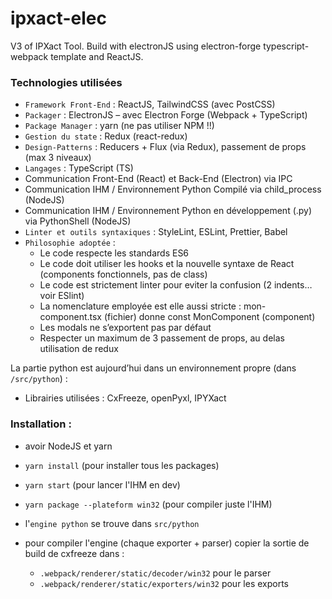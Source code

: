 # ipxact-elec
V3 of IPXact Tool. Build with electronJS using electron-forge typescript-webpack template and ReactJS.

### Technologies utilisées

-	`Framework Front-End` : ReactJS, TailwindCSS (avec PostCSS)
-	`Packager` : ElectronJS – avec Electron Forge (Webpack + TypeScript)
-	`Package Manager` : yarn (ne pas utiliser NPM !!)
-	`Gestion du state` : Redux (react-redux)
-	`Design-Patterns` : Reducers + Flux (via Redux), passement de props (max 3 niveaux)
-	`Langages` : TypeScript (TS)
-	Communication Front-End (React) et Back-End (Electron) via IPC 
-	Communication IHM / Environnement Python Compilé via child_process (NodeJS)
-	Communication IHM / Environnement Python en développement (.py) via PythonShell (NodeJS)
-	`Linter et outils syntaxiques` : StyleLint,  ESLint, Prettier, Babel
-	`Philosophie adoptée` : 
    * Le code respecte les standards ES6
    * Le code doit utiliser les hooks et la nouvelle syntaxe de React (components fonctionnels, pas de class)
    * Le code est strictement linter pour eviter la confusion (2 indents… voir ESlint)
    * La nomenclature employée est elle aussi stricte : mon-component.tsx (fichier) donne const MonComponent (component)
    * Les modals ne s’exportent pas par défaut 
    * Respecter un maximum de 3 passement de props, au delas utilisation de redux


La partie python est aujourd’hui dans un environnement propre (dans `/src/python`) :
-	Librairies utilisées : CxFreeze, openPyxl, IPYXact


### Installation :

* avoir NodeJS et yarn
* `yarn install` (pour installer tous les packages)
* `yarn start` (pour lancer l'IHM en dev)
* `yarn package --plateform win32` (pour compiler juste l'IHM)

* l'`engine python` se trouve dans `src/python`
* pour compiler l'engine (chaque exporter + parser) copier la sortie de build de cxfreeze dans :
    * `.webpack/renderer/static/decoder/win32` pour le parser
    * `.webpack/renderer/static/exporters/win32` pour les exports